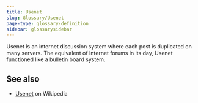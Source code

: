```yaml
---
title: Usenet
slug: Glossary/Usenet
page-type: glossary-definition
sidebar: glossarysidebar
---
```



Usenet is an internet discussion system where each post is duplicated on many servers. The equivalent of Internet forums in its day, Usenet functioned like a bulletin board system.

## See also

- [Usenet](https://en.wikipedia.org/wiki/Usenet) on Wikipedia
